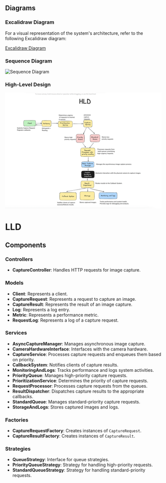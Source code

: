 ## Diagrams

### Excalidraw Diagram

For a visual representation of the system's architecture, refer to the following Excalidraw diagram:

[Excalidraw Diagram](https://excalidraw.com/#json=a9wBRZCy4xjoTopvhxgUN,PtVJekFe85mYjpWoifCy8g)

### Sequence Diagram

![Sequence Diagram](https://static.swimlanes.io/3734d2e654861ac6860e5e6b51d21cfc.png)

### High-Level Design

![HLD](/HLD.png)


# LLD 
## Components

### Controllers
- **CaptureController**: Handles HTTP requests for image capture.

### Models
- **Client**: Represents a client.
- **CaptureRequest**: Represents a request to capture an image.
- **CaptureResult**: Represents the result of an image capture.
- **Log**: Represents a log entry.
- **Metric**: Represents a performance metric.
- **RequestLog**: Represents a log of a capture request.

### Services
- **AsyncCaptureManager**: Manages asynchronous image capture.
- **CameraHardwareInterface**: Interfaces with the camera hardware.
- **CaptureService**: Processes capture requests and enqueues them based on priority.
- **CallbackSystem**: Notifies clients of capture results.
- **MonitoringAndLogs**: Tracks performance and logs system activities.
- **PriorityQueue**: Manages high-priority capture requests.
- **PrioritizationService**: Determines the priority of capture requests.
- **RequestProcessor**: Processes capture requests from the queues.
- **ResultDispatcher**: Dispatches capture results to the appropriate callbacks.
- **StandardQueue**: Manages standard-priority capture requests.
- **StorageAndLogs**: Stores captured images and logs.

### Factories
- **CaptureRequestFactory**: Creates instances of `CaptureRequest`.
- **CaptureResultFactory**: Creates instances of `CaptureResult`.

### Strategies
- **QueueStrategy**: Interface for queue strategies.
- **PriorityQueueStrategy**: Strategy for handling high-priority requests.
- **StandardQueueStrategy**: Strategy for handling standard-priority requests.
